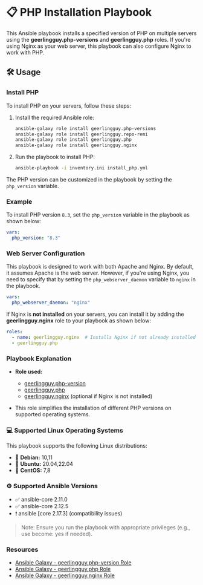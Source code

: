# 📋 PHP Installation Playbook

This Ansible playbook installs a specified version of PHP on multiple servers using the **geerlingguy.php-versions** and **geerlingguy.php** roles. If you're using Nginx as your web server, this playbook can also configure Nginx to work with PHP.

## 🛠️ Usage

### Install PHP

To install PHP on your servers, follow these steps:

1. Install the required Ansible role:
   ```bash
   ansible-galaxy role install geerlingguy.php-versions
   ansible-galaxy role install geerlingguy.repo-remi
   ansible-galaxy role install geerlingguy.php
   ansible-galaxy role install geerlingguy.nginx
   ```
2. Run the playbook to install PHP:
   ```bash
   ansible-playbook -i inventory.ini install_php.yml
   ```
The PHP version can be customized in the playbook by setting the `php_version` variable.

### Example

To install PHP version `8.3`, set the `php_version` variable in the playbook as shown below:

```yml
vars:
  php_version: "8.3"
```

### Web Server Configuration
This playbook is designed to work with both Apache and Nginx. By default, it assumes Apache is the web server. However, if you're using Nginx, you need to specify that by setting the `php_webserver_daemon` variable to `nginx` in the playbook.

```yml
vars:
  php_webserver_daemon: "nginx"
```
If Nginx is **not installed** on your servers, you can install it by adding the **geerlingguy.nginx** role to your playbook as shown below:

```yml
roles:
  - name: geerlingguy.nginx  # Installs Nginx if not already installed
  - geerlingguy.php
```

### Playbook Explanation

* **Role used:** 
    * [geerlingguy.php-version](https://github.com/geerlingguy/ansible-role-php-versions)
    * [geerlingguy.php](https://github.com/geerlingguy/ansible-role-php)
    * [geerlingguy.nginx](https://github.com/geerlingguy/ansible-role-nginx) (optional if Nginx is not installed)

* This role simplifies the installation of different PHP versions on supported operating systems.


### 💻 Supported Linux Operating Systems
This playbook supports the following Linux distributions:
* 🐧 **Debian:** 10,11
* 🐧 **Ubuntu:** 20.04,22.04
* 🐧 **CentOS:** 7,8

### ⚙️ Supported Ansible Versions
* ✅ ansible-core 2.11.0
* ✅  ansible-core 2.12.5
* ❗️ ansible [core 2.17.3] (compatibility issues)

> Note: Ensure you run the playbook with appropriate privileges (e.g., use become: yes if needed).

### Resources

* [Ansible Galaxy - geerlingguy.php-version Role](https://galaxy.ansible.com/ui/standalone/roles/geerlingguy/php-versions/documentation/)
* [Ansible Galaxy - geerlingguy.php Role](https://galaxy.ansible.com/ui/standalone/roles/geerlingguy/php/documentation/)
* [Ansible Galaxy - geerlingguy.nginx Role](https://galaxy.ansible.com/ui/standalone/roles/geerlingguy/nginx/documentation/)
